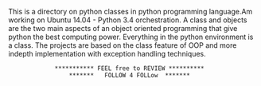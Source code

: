 This is a directory on python classes in python programming language.Am working on Ubuntu 14.04 - Python 3.4 orchestration. A class  and objects are the two main aspects of an object oriented programming that give python the best computing power. Everything in the python environment is a class.
The projects are based on the class feature of OOP and more indepth implementation with exception handling techniques.


                 *********** FEEL free to REVIEW **********
                     *******   FOLLOW 4 FOLLow  *******
